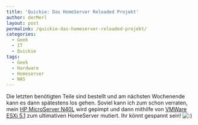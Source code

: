 ```yaml
---
title: 'Quickie: Das HomeServer Reloaded Projekt'
author: derMerl
layout: post
permalink: /quickie-das-homeserver-reloaded-projekt/
categories:
  - Geek
  - IT
  - Quickie
tags:
  - Geek
  - Hardware
  - Homeserver
  - NAS
---
```

Die letzten benötigten Teile sind bestellt und am nächsten Wochenende kann es dann spätestens los gehen. Soviel kann ich zum schon verraten, mein [HP MicroServer N40L][1] wird gepimpt und dann mithilfe von <a href="https://de.wikipedia.org/wiki/ESXi#ESXi" target="_blank">VMWare ESXi 5.1</a> zum ultimativen HomeServer mutiert. Ihr könnt gespannt sein! <img src="http://www.sysdump.de/wp-includes/images/smilies/icon_smile.gif" alt=":)" class="wp-smiley" />

 [1]: http://www.amazon.de/gp/product/B005LY5AXW/ref=as_li_ss_tl?ie=UTF8&camp=1638&creative=19454&creativeASIN=B005LY5AXW&linkCode=as2&tag=sysdump-21